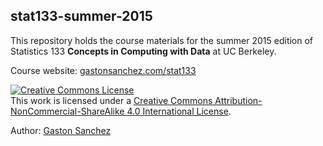 ## stat133-summer-2015

This repository holds the course materials for the summer 2015 edition of Statistics 133 __Concepts in Computing with Data__ at UC Berkeley.

Course website: [gastonsanchez.com/stat133](http://gastonsanchez.com/stat133)


<a rel="license" href="http://creativecommons.org/licenses/by-nc-sa/4.0/"><img alt="Creative Commons License" style="border-width:0" src="https://i.creativecommons.org/l/by-nc-sa/4.0/88x31.png" /></a><br />This work is licensed under a <a rel="license" href="http://creativecommons.org/licenses/by-nc-sa/4.0/">Creative Commons Attribution-NonCommercial-ShareAlike 4.0 International License</a>.

Author: [Gaston Sanchez](http://gastonsanchez.com)
